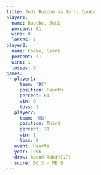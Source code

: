 ```yaml
---
title: Jodi Busche vs Gerri Cooke
player1:            
  name: Busche, Jodi
  percent: 61       
  wins: 0           
  losses: 1         
player2:            
  name: Cooke, Gerri
  percent: 71       
  wins: 1           
  losses: 0         
games:
 - player1:          
     team: 'BC'      
     position: Fourth
     percent: 61     
     win: 0          
     loss: 1         
   player2:         
     team: 'MB'     
     position: Third
     percent: 71    
     win: 1         
     loss: 0        
   event: Hearts        
   year: 1996           
   draw: Round Robin(17)
   score: BC 3 - MB 8   
---
```

